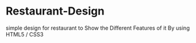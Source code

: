 # Restaurant-Design
simple design for restaurant to Show the Different Features of it
By using 
HTML5 /  CSS3
